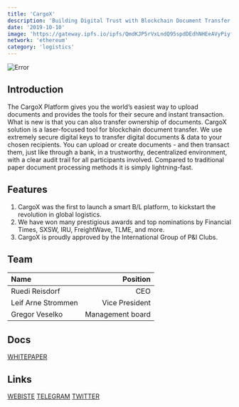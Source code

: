 ```yaml
---
title: 'CargoX'
description: 'Building Digital Trust with Blockchain Document Transfer'
date: '2019-10-10'
image: 'https://gateway.ipfs.io/ipfs/QmdKJP5rVxLndQ95spdDEdhNHEeAVyPiyfKDJ66LYNTEXT'
network: 'ethereum'
category: 'logistics'
---
```


![Error](https://gateway.ipfs.io/ipfs/QmYcbVHhxZhnUWFEgwdqLDaTTk2nyaxvnAXkdF2k3EUmZf)

## Introduction
The CargoX Platform gives you the world’s easiest way to upload documents and provides the tools for their secure and instant transaction. What is new is that you can also transfer ownership of documents. CargoX solution is a laser-focused tool for blockchain document transfer. We use extremely secure digital keys to transfer digital documents & data to your chosen recipients. You can upload or create documents - and then transact them, just like through a bank, in a trustworthy, decentralized environment, with a clear audit trail for all participants involved. Compared to traditional paper document processing methods it is simply lightning-fast.


## Features
1. CargoX was the first to launch a smart B/L platform, to kickstart the revolution in global logistics.
2. We have won many prestigious awards and top nominations by Financial Times, SXSW, IRU, FreightWave, TLME, and more.
3. CargoX is proudly approved by the International Group of P&I Clubs.

## Team

| Name  |  Position |
|:---|---:|
|Ruedi Reisdorf | CEO |
|Leif Arne Strommen | Vice President |
|Gregor Veselko | Management board|

## Docs

[WHITEPAPER](https://gateway.ipfs.io/QmQaYfETYwQs2e5CTchpnUi7Y32BN4PHFf25Xxi3pgtRSU)


## Links

[WEBISTE](https://cargox.io/)
[TELEGRAM](https://t.me/joinchat/EpKs_UawTRFLogW_lohT7A)
[TWITTER](https://twitter.com/cargoxio)